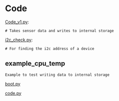 # Code

[Code_v1.py](/Code/Code_v1.py):

```# Takes sensor data and writes to internal storage```

[i2c_check.py](/Code/i2c_check.py/):

```# For finding the i2c address of a device```

## example_cpu_temp

```Example to test writing data to internal storage```

[boot.py](/Code/example_cpu_temp/boot.py)

[code.py](/Code/example_cpu_temp/code.py)
